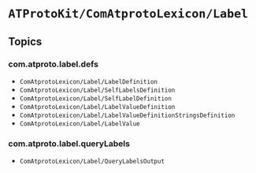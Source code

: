 # ``ATProtoKit/ComAtprotoLexicon/Label``

## Topics

### com.atproto.label.defs

- ``ComAtprotoLexicon/Label/LabelDefinition``
- ``ComAtprotoLexicon/Label/SelfLabelsDefinition``
- ``ComAtprotoLexicon/Label/SelfLabelDefinition``
- ``ComAtprotoLexicon/Label/LabelValueDefinition``
- ``ComAtprotoLexicon/Label/LabelValueDefinitionStringsDefinition``
- ``ComAtprotoLexicon/Label/LabelValue``

### com.atproto.label.queryLabels

- ``ComAtprotoLexicon/Label/QueryLabelsOutput``
